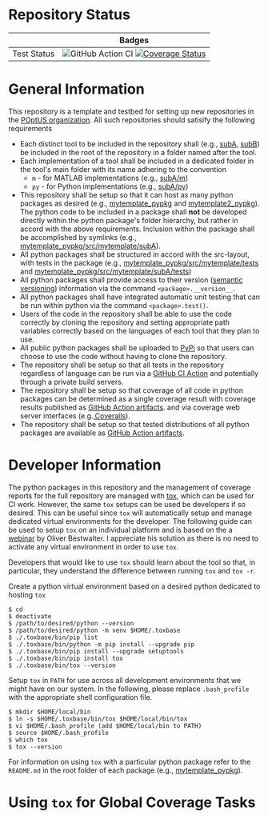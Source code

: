 Repository Status
=================

|             | Badges |
|:-----------:|:------:|
| Test Status | ![GitHub Action CI](https://github.com/jared321/mytemplate/actions/workflows/github-action-ci.yml/badge.svg) [![Coverage Status](https://coveralls.io/repos/github/jared321/mytemplate/badge.svg?branch=main)](https://coveralls.io/github/jared321/mytemplate?branch=main) |

General Information
===================

This repository is a template and testbed for setting up new repositories in the
[POptUS organization](https://github.com/POptUS).  All such repositories should
satisify the following requirements

* Each distinct tool to be included in the repository shall (e.g., [subA](https://github.com/jared321/mytemplate/tree/main/subA),
  [subB](https://github.com/jared321/mytemplate/tree/main/subB)) be included in the root of the repository in a folder named after the
  tool.
* Each implementation of a tool shall be included in a dedicated folder in the
  tool's main folder with its name adhering to the convention
  * `m` - for MATLAB implementations (e.g., [subA/m](https://github.com/jared321/mytemplate/tree/main/subA/m))
  * `py` - for Python implementations (e.g., [subA/py](https://github.com/jared321/mytemplate/tree/main/subA/py))
* This repository shall be setup so that it can host as many python packages as
  desired (e.g., [mytemplate_pypkg](https://github.com/jared321/mytemplate/tree/main/mytemplate_pypkg) and
  [mytemplate2_pypkg](https://github.com/jared321/mytemplate/tree/main/mytemplate2_pypkg)).  The python code
  to be included in a package shall __not__ be developed directly within the
  python package's folder hierarchy, but rather in accord with the above
  requirements.  Inclusion within the package shall be accomplished by symlinks
  (e.g., [mytemplate_pypkg/src/mytemplate/subA](https://github.com/jared321/mytemplate/blob/main/mytemplate_pypkg/src/mytemplate/subA)).
* All python packages shall be structured in accord with the src-layout,
  with tests in the package (e.g., [mytemplate_pypkg/src/mytemplate/tests](https://github.com/jared321/mytemplate/tree/main/mytemplate_pypkg/src/mytemplate/tests) and
  [mytemplate_pypkg/src/mytemplate/subA/tests](https://github.com/jared321/mytemplate/tree/main/subA/py/tests))
* All python packages shall provide access to their version ([semantic versioning](https://packaging.python.org/en/latest/guides/distributing-packages-using-setuptools/?highlight=version#semantic-versioning-preferred))
  information via the command `<package>.__version__`.
* All python packages shall have integrated automatic unit testing that can be
  run within python via the command `<package>.test()`.
* Users of the code in the repository shall be able to use the code correctly by
  cloning the repository and setting appropriate path variables correctly based
  on the languages of each tool that they plan to use.
* All public python packages shall be uploaded to [PyPi](https://pypi.org) so that users can choose
  to use the code without having to clone the repository.
* The repository shall be setup so that all tests in the repository regardless
  of language can be run via a [GitHub CI Action](https://github.com/jared321/mytemplate/blob/main/.github/workflows/github-action-ci.yml)
  and potentially through a private build servers.
* The repository shall be setup so that coverage of all code in python packages
  can be determined as a single coverage result with coverage results published as
  [GitHub Action artifacts](https://github.com/jared321/mytemplate/actions/runs/5979755793).
  and via coverage web server interfaces (e.g.,[Coveralls](https://coveralls.io/github/jared321/mytemplate)).
* The repository shall be setup so that tested distributions of all python packages are available as
  [GitHub Action artifacts](https://github.com/jared321/mytemplate/actions/runs/5979755793).

Developer Information
=====================

The python packages in this repository and the management of coverage reports
for the full repository are managed with [tox](https://tox.wiki/en/latest/index.html),
which can be used for CI work.  However, the same `tox` setups can be used be developers
if so desired.  This can be useful since `tox` will automatically setup and manage dedicated virtual
environments for the developer.  The following guide can be used to setup `tox` on
an individual platform and is based on the a [webinar](https://www.youtube.com/watch?v=PrAyvH-tm8E)
by Oliver Bestwalter.  I appreciate his solution as there is no need to activate any virtual environment in order to use `tox`.

Developers that would like to use `tox` should learn about the tool so that, in
particular, they understand the difference between running `tox` and `tox -r`.

Create a python virtual environment based on a desired python dedicated to
hosting `tox`
```
$ cd
$ deactivate
$ /path/to/desired/python --version
$ /path/to/desired/python -m venv $HOME/.toxbase
$ ./.toxbase/bin/pip list
$ ./.toxbase/bin/python -m pip install --upgrade pip
$ ./.toxbase/bin/pip install --upgrade setuptools
$ ./.toxbase/bin/pip install tox
$ ./.toxbase/bin/tox --version
```

Setup `tox` in `PATH` for use across all development environments that we might
have on our system. In the following, please replace `.bash_profile` with the
appropriate shell configuration file.
```
$ mkdir $HOME/local/bin
$ ln -s $HOME/.toxbase/bin/tox $HOME/local/bin/tox
$ vi $HOME/.bash_profile (add $HOME/local/bin to PATH)
$ source $HOME/.bash_profile
$ which tox
$ tox --version
```

For information on using `tox` with a particular python package refer to the
`README.md` in the root folder of each package (e.g.,
[mytemplate_pypkg](https://github.com/jared321/mytemplate/blob/main/mytemplate_pypkg/README.md)).

Using `tox` for Global Coverage Tasks
=====================================
